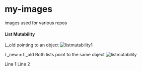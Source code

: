 # my-images
images used for various repos

#### List Mutability
L_old pointing to an object
![listmutability1](https://user-images.githubusercontent.com/27547933/47269162-c8b61200-d577-11e8-9d4b-4f0b01144542.jpg)

L_new = L_old
Both lists point to the same object
![listmutability](https://user-images.githubusercontent.com/27547933/47269591-e4241b80-d57d-11e8-8487-3653bed30b5f.jpg)

Line 1
Line 2
